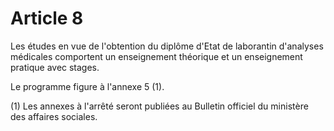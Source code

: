 # Article 8

Les études en vue de l'obtention du diplôme d'Etat de laborantin d'analyses médicales comportent un enseignement théorique et un enseignement pratique avec stages.

Le programme figure à l'annexe 5 (1).

(1) Les annexes à l'arrêté seront publiées au Bulletin officiel du ministère des affaires sociales.
